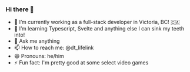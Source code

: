 ### Hi there 👋

- 🔭 I’m currently working as a full-stack developer in Victoria, BC! 🇨🇦
- 🌱 I’m learning Typescript, Svelte and anything else I can sink my teeth into!
- 💬 Ask me anything
- 📫 How to reach me: @dt_lifelink
- 😄 Pronouns: he/him
- ⚡ Fun fact: I'm pretty good at some select video games
